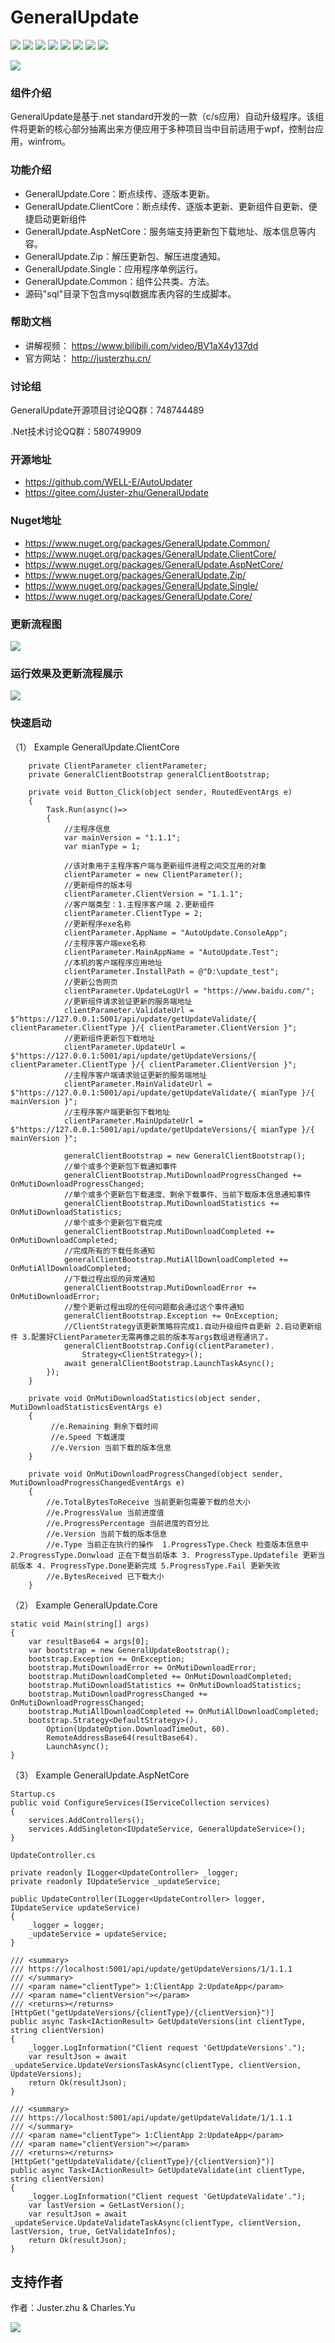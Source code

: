 # GeneralUpdate #
![](https://img.shields.io/badge/GeneralUpdate.Core-3.6.10-green)
![](https://img.shields.io/badge/GeneralUpdate.Common-1.0.0-green)
![](https://img.shields.io/badge/GeneralUpdate.ClientCore-1.1.2-green)
![](https://img.shields.io/badge/GeneralUpdate.AspNetCore-1.0.0-green)
![](https://img.shields.io/badge/GeneralUpdate.Zip-1.0.0-green)
![](https://img.shields.io/badge/GeneralUpdate.Single-1.0.0-green)
![](https://img.shields.io/github/license/WELL-E/AutoUpdater?color=blue)
![](https://img.shields.io/github/stars/WELL-E/AutoUpdater?color=blue)

![](imgs/GeneralUpdate_h.png)

### 组件介绍 ###
GeneralUpdate是基于.net standard开发的一款（c/s应用）自动升级程序。该组件将更新的核心部分抽离出来方便应用于多种项目当中目前适用于wpf，控制台应用，winfrom。

### 功能介绍 ###
- GeneralUpdate.Core：断点续传、逐版本更新。
- GeneralUpdate.ClientCore：断点续传、逐版本更新、更新组件自更新、便捷启动更新组件
- GeneralUpdate.AspNetCore：服务端支持更新包下载地址、版本信息等内容。
- GeneralUpdate.Zip：解压更新包、解压进度通知。
- GeneralUpdate.Single：应用程序单例运行。
- GeneralUpdate.Common：组件公共类、方法。
- 源码"sql"目录下包含mysql数据库表内容的生成脚本。

### 帮助文档 ###
- 讲解视频： https://www.bilibili.com/video/BV1aX4y137dd
- 官方网站： http://justerzhu.cn/

### 讨论组 ###
GeneralUpdate开源项目讨论QQ群：748744489

.Net技术讨论QQ群：580749909

### 开源地址 ###
- https://github.com/WELL-E/AutoUpdater
- https://gitee.com/Juster-zhu/GeneralUpdate

### Nuget地址 ###

- https://www.nuget.org/packages/GeneralUpdate.Common/
- https://www.nuget.org/packages/GeneralUpdate.ClientCore/
- https://www.nuget.org/packages/GeneralUpdate.AspNetCore/
- https://www.nuget.org/packages/GeneralUpdate.Zip/
- https://www.nuget.org/packages/GeneralUpdate.Single/
- https://www.nuget.org/packages/GeneralUpdate.Core/

### 更新流程图 ###
![](imgs/flow2.png)

### 运行效果及更新流程展示 ###
![](imgs/run.jpg)

### 快速启动 ###

（1） Example GeneralUpdate.ClientCore

        private ClientParameter clientParameter;
        private GeneralClientBootstrap generalClientBootstrap;
    
        private void Button_Click(object sender, RoutedEventArgs e)
        {
            Task.Run(async()=> 
            {
                //主程序信息
                var mainVersion = "1.1.1";
                var mianType = 1;
    
                //该对象用于主程序客户端与更新组件进程之间交互用的对象
                clientParameter = new ClientParameter();
                //更新组件的版本号
                clientParameter.ClientVersion = "1.1.1";
                //客户端类型：1.主程序客户端 2.更新组件
                clientParameter.ClientType = 2;
                //更新程序exe名称
                clientParameter.AppName = "AutoUpdate.ConsoleApp";
                //主程序客户端exe名称
                clientParameter.MainAppName = "AutoUpdate.Test";
                //本机的客户端程序应用地址
                clientParameter.InstallPath = @"D:\update_test";
                //更新公告网页
                clientParameter.UpdateLogUrl = "https://www.baidu.com/";
                //更新组件请求验证更新的服务端地址
                clientParameter.ValidateUrl = $"https://127.0.0.1:5001/api/update/getUpdateValidate/{ clientParameter.ClientType }/{ clientParameter.ClientVersion }";
                //更新组件更新包下载地址
                clientParameter.UpdateUrl = $"https://127.0.0.1:5001/api/update/getUpdateVersions/{ clientParameter.ClientType }/{ clientParameter.ClientVersion }";
                //主程序客户端请求验证更新的服务端地址
                clientParameter.MainValidateUrl = $"https://127.0.0.1:5001/api/update/getUpdateValidate/{ mianType }/{ mainVersion }";
                //主程序客户端更新包下载地址
                clientParameter.MainUpdateUrl = $"https://127.0.0.1:5001/api/update/getUpdateVersions/{ mianType }/{ mainVersion }";
    
                generalClientBootstrap = new GeneralClientBootstrap();
                //单个或多个更新包下载通知事件
                generalClientBootstrap.MutiDownloadProgressChanged += OnMutiDownloadProgressChanged;
                //单个或多个更新包下载速度、剩余下载事件、当前下载版本信息通知事件
                generalClientBootstrap.MutiDownloadStatistics += OnMutiDownloadStatistics;
                //单个或多个更新包下载完成
                generalClientBootstrap.MutiDownloadCompleted += OnMutiDownloadCompleted;
                //完成所有的下载任务通知
                generalClientBootstrap.MutiAllDownloadCompleted += OnMutiAllDownloadCompleted;
                //下载过程出现的异常通知
                generalClientBootstrap.MutiDownloadError += OnMutiDownloadError;
                //整个更新过程出现的任何问题都会通过这个事件通知
                generalClientBootstrap.Exception += OnException;
                //ClientStrategy该更新策略将完成1.自动升级组件自更新 2.启动更新组件 3.配置好ClientParameter无需再像之前的版本写args数组进程通讯了。
                generalClientBootstrap.Config(clientParameter).
                    Strategy<ClientStrategy>();
                await generalClientBootstrap.LaunchTaskAsync();
            });
        }
    
        private void OnMutiDownloadStatistics(object sender, MutiDownloadStatisticsEventArgs e)
        {
             //e.Remaining 剩余下载时间
             //e.Speed 下载速度
             //e.Version 当前下载的版本信息
        }
    
        private void OnMutiDownloadProgressChanged(object sender, MutiDownloadProgressChangedEventArgs e)
        {
            //e.TotalBytesToReceive 当前更新包需要下载的总大小
            //e.ProgressValue 当前进度值
            //e.ProgressPercentage 当前进度的百分比
            //e.Version 当前下载的版本信息
            //e.Type 当前正在执行的操作  1.ProgressType.Check 检查版本信息中 2.ProgressType.Donwload 正在下载当前版本 3. ProgressType.Updatefile 更新当前版本 4. ProgressType.Done更新完成 5.ProgressType.Fail 更新失败
            //e.BytesReceived 已下载大小
        }


（2） Example GeneralUpdate.Core

    static void Main(string[] args)
    {
        var resultBase64 = args[0];
        var bootstrap = new GeneralUpdateBootstrap();
        bootstrap.Exception += OnException;
        bootstrap.MutiDownloadError += OnMutiDownloadError;
        bootstrap.MutiDownloadCompleted += OnMutiDownloadCompleted;
        bootstrap.MutiDownloadStatistics += OnMutiDownloadStatistics;
        bootstrap.MutiDownloadProgressChanged += OnMutiDownloadProgressChanged;
        bootstrap.MutiAllDownloadCompleted += OnMutiAllDownloadCompleted;
        bootstrap.Strategy<DefaultStrategy>().
            Option(UpdateOption.DownloadTimeOut, 60).
            RemoteAddressBase64(resultBase64).
            LaunchAsync();
    }


（3） Example GeneralUpdate.AspNetCore

    Startup.cs
    public void ConfigureServices(IServiceCollection services)
    {
        services.AddControllers();
        services.AddSingleton<IUpdateService, GeneralUpdateService>();
    }
    
    UpdateController.cs
    
    private readonly ILogger<UpdateController> _logger;
    private readonly IUpdateService _updateService;
    
    public UpdateController(ILogger<UpdateController> logger, IUpdateService updateService)
    {
        _logger = logger;
        _updateService = updateService;
    }
    
    /// <summary>
    /// https://localhost:5001/api/update/getUpdateVersions/1/1.1.1
    /// </summary>
    /// <param name="clientType"> 1:ClientApp 2:UpdateApp</param>
    /// <param name="clientVersion"></param>
    /// <returns></returns>
    [HttpGet("getUpdateVersions/{clientType}/{clientVersion}")]
    public async Task<IActionResult> GetUpdateVersions(int clientType, string clientVersion)
    {
        _logger.LogInformation("Client request 'GetUpdateVersions'.");
        var resultJson = await _updateService.UpdateVersionsTaskAsync(clientType, clientVersion, UpdateVersions);
        return Ok(resultJson);
    }
    
    /// <summary>
    /// https://localhost:5001/api/update/getUpdateValidate/1/1.1.1
    /// </summary>
    /// <param name="clientType"> 1:ClientApp 2:UpdateApp</param>
    /// <param name="clientVersion"></param>
    /// <returns></returns>
    [HttpGet("getUpdateValidate/{clientType}/{clientVersion}")]
    public async Task<IActionResult> GetUpdateValidate(int clientType, string clientVersion)
    {
        _logger.LogInformation("Client request 'GetUpdateValidate'.");
        var lastVersion = GetLastVersion();
        var resultJson = await _updateService.UpdateValidateTaskAsync(clientType, clientVersion, lastVersion, true, GetValidateInfos);
        return Ok(resultJson);
    }

## 支持作者 ###

作者：Juster.zhu & Charles.Yu

![](imgs/money.jpg)